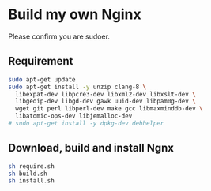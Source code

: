 # Build my own Nginx

Please confirm you are sudoer.

## Requirement

```bash
sudo apt-get update
sudo apt-get install -y unzip clang-8 \
  libexpat-dev libpcre3-dev libxml2-dev libxslt-dev \
  libgeoip-dev libgd-dev gawk uuid-dev libpam0g-dev \
  wget git perl libperl-dev make gcc libmaxminddb-dev \
  libatomic-ops-dev libjemalloc-dev
# sudo apt-get install -y dpkg-dev debhelper
```

## Download, build and install Ngnx

```bash
sh require.sh
sh build.sh
sh install.sh
```
